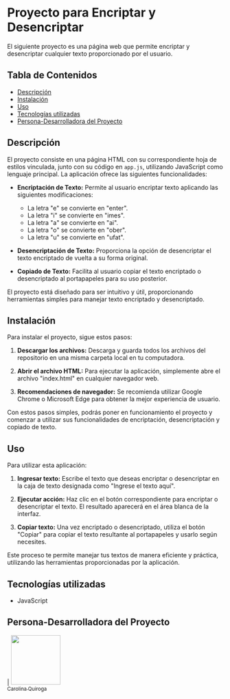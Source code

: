 # Proyecto para Encriptar y Desencriptar

El siguiente proyecto es una página web que permite encriptar y desencriptar cualquier texto proporcionado por el usuario.

## Tabla de Contenidos

- [Descripción](#descripción)
- [Instalación](#instalación)
- [Uso](#uso)
- [Tecnologías utilizadas](#tecnologías-utilizadas)
- [Persona-Desarrolladora del Proyecto](#personas-desarrolladores)


## Descripción

El proyecto consiste en una página HTML con su correspondiente hoja de estilos vinculada, junto con su código en `app.js`, utilizando JavaScript como lenguaje principal. La aplicación ofrece las siguientes funcionalidades:

- **Encriptación de Texto:** Permite al usuario encriptar texto aplicando las siguientes modificaciones:
  - La letra "e" se convierte en "enter".
  - La letra "i" se convierte en "imes".
  - La letra "a" se convierte en "ai".
  - La letra "o" se convierte en "ober".
  - La letra "u" se convierte en "ufat".

- **Desencriptación de Texto:** Proporciona la opción de desencriptar el texto encriptado de vuelta a su forma original.

- **Copiado de Texto:** Facilita al usuario copiar el texto encriptado o desencriptado al portapapeles para su uso posterior.

El proyecto está diseñado para ser intuitivo y útil, proporcionando herramientas simples para manejar texto encriptado y desencriptado.

## Instalación

Para instalar el proyecto, sigue estos pasos:

1. **Descargar los archivos:** Descarga y guarda todos los archivos del repositorio en una misma carpeta local en tu computadora.

2. **Abrir el archivo HTML:** Para ejecutar la aplicación, simplemente abre el archivo "index.html" en cualquier navegador web.

3. **Recomendaciones de navegador:** Se recomienda utilizar Google Chrome o Microsoft Edge para obtener la mejor experiencia de usuario.

Con estos pasos simples, podrás poner en funcionamiento el proyecto y comenzar a utilizar sus funcionalidades de encriptación, desencriptación y copiado de texto.

## Uso

Para utilizar esta aplicación:

1. **Ingresar texto:** Escribe el texto que deseas encriptar o desencriptar en la caja de texto designada como "Ingrese el texto aquí".

2. **Ejecutar acción:** Haz clic en el botón correspondiente para encriptar o desencriptar el texto. El resultado aparecerá en el área blanca de la interfaz.

3. **Copiar texto:** Una vez encriptado o desencriptado, utiliza el botón "Copiar" para copiar el texto resultante al portapapeles y usarlo según necesites.

Este proceso te permite manejar tus textos de manera eficiente y práctica, utilizando las herramientas proporcionadas por la aplicación.

## Tecnologías utilizadas

- JavaScript

## Persona-Desarrolladora del Proyecto
| [<img src="https://github.com/settings/profile" width=115><br><sub>Carolina Quiroga</sub>](https://github.com/CaroQuiro)

